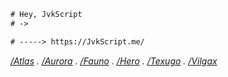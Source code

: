```diff
# Hey, JvkScript
# ->

# -----> https://JvkScript.me/
```

_[/Atlas](https://jvkScript.me/atlas) . [/Aurora](https://jvkScript.me/aurora) . [/Fauno](https://jvkScript.me/fauno) . [/Hero](https://jvkScript.me/hero) . [/Texugo](https://jvkScript.me/texugo) . [/Vilgax](https://jvkScript.me/vilgax)_
